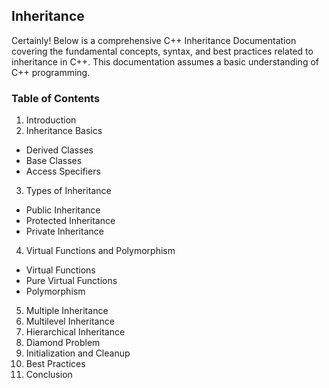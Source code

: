 ## Inheritance


Certainly! Below is a comprehensive C++ Inheritance Documentation covering the fundamental concepts, syntax, and best practices related to inheritance in C++. This documentation assumes a basic understanding of C++ programming.

### Table of Contents
1. Introduction
2. Inheritance Basics
- Derived Classes
- Base Classes
- Access Specifiers
3. Types of Inheritance
- Public Inheritance
- Protected Inheritance
- Private Inheritance
4. Virtual Functions and Polymorphism
- Virtual Functions
- Pure Virtual Functions
- Polymorphism
5. Multiple Inheritance
6. Multilevel Inheritance
7. Hierarchical Inheritance
8. Diamond Problem
9. Initialization and Cleanup
10. Best Practices
11. Conclusion
